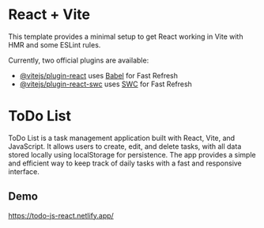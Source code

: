 # React + Vite

This template provides a minimal setup to get React working in Vite with HMR and some ESLint rules.

Currently, two official plugins are available:

- [@vitejs/plugin-react](https://github.com/vitejs/vite-plugin-react/blob/main/packages/plugin-react/README.md) uses [Babel](https://babeljs.io/) for Fast Refresh
- [@vitejs/plugin-react-swc](https://github.com/vitejs/vite-plugin-react-swc) uses [SWC](https://swc.rs/) for Fast Refresh



# ToDo List

ToDo List is a task management application built with React, Vite, and JavaScript. It allows users to create, edit, and delete tasks, with all data stored locally using localStorage for persistence. The app provides a simple and efficient way to keep track of daily tasks with a fast and responsive interface.

## Demo

https://todo-js-react.netlify.app/
